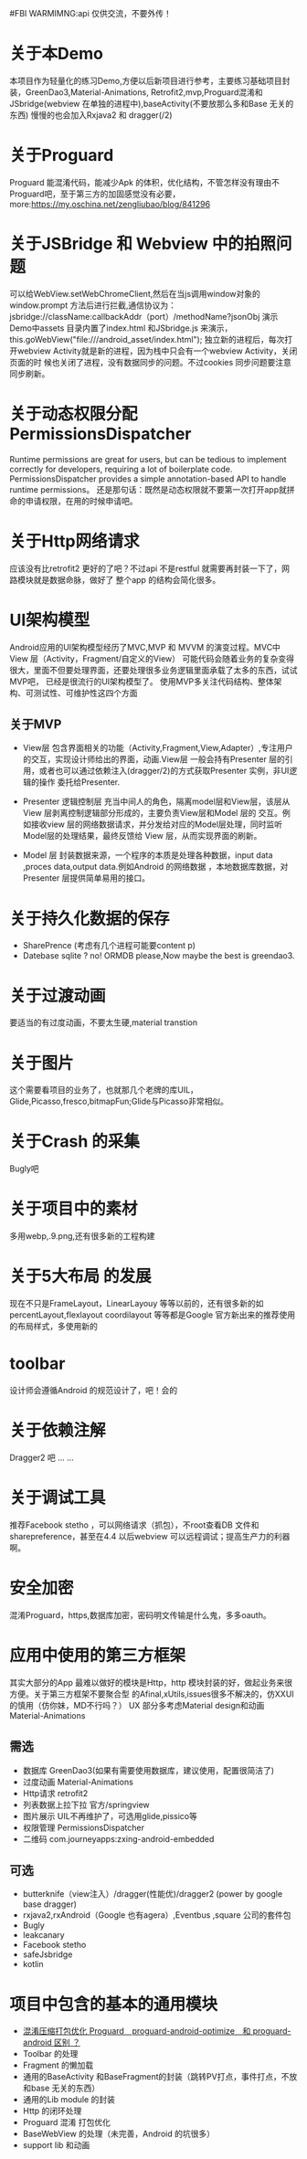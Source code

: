 #FBI WARMIMNG:api 仅供交流，不要外传！

# 关于本Demo
  本项目作为轻量化的练习Demo,方便以后新项目进行参考，主要练习基础项目封装，GreenDao3,Material-Animations,
  Retrofit2,mvp,Proguard混淆和JSbridge(webview 在单独的进程中),baseActivity(不要放那么多和Base 无关的东西)
  慢慢的也会加入Rxjava2 和 dragger(/2)

# 关于Proguard
  Proguard 能混淆代码，能减少Apk 的体积，优化结构，不管怎样没有理由不Proguard吧，至于第三方的加固感觉没有必要，
  more:https://my.oschina.net/zengliubao/blog/841296

# 关于JSBridge 和 Webview 中的拍照问题
  可以给WebView.setWebChromeClient,然后在当js调用window对象的window.prompt 方法后进行拦截,通信协议为：
  jsbridge://className:callbackAddr（port）/methodName?jsonObj
  演示Demo中assets 目录内置了index.html 和JSbridge.js 来演示，this.goWebView("file:///android_asset/index.html");
  独立新的进程后，每次打开webview Activity就是新的进程，因为栈中只会有一个webview Activity，关闭页面的时
  候也关闭了进程，没有数据同步的问题。不过cookies 同步问题要注意同步刷新。

# 关于动态权限分配PermissionsDispatcher
  Runtime permissions are great for users, but can be tedious to implement correctly for developers,
  requiring a lot of boilerplate code.
  PermissionsDispatcher provides a simple annotation-based API to handle runtime permissions。
  还是那句话：既然是动态权限就不要第一次打开app就拼命的申请权限，在用的时候申请吧。

# 关于Http网络请求
  应该没有比retrofit2 更好的了吧？不过api 不是restful 就需要再封装一下了，网路模块就是数据命脉，做好了
  整个app 的结构会简化很多。

# UI架构模型
  Android应用的UI架构模型经历了MVC,MVP 和 MVVM 的演变过程。MVC中View 层（Activity，Fragment/自定义的View）
  可能代码会随着业务的复杂变得很大，里面不但要处理界面，还要处理很多业务逻辑里面承载了太多的东西，试试MVP吧，
  已经是很流行的UI架构模型了。
  使用MVP多关注代码结构、整体架构、可测试性、可维护性这四个方面

## 关于MVP
  - View层
  包含界面相关的功能（Activity,Fragment,View,Adapter）,专注用户的交互，实现设计师给出的界面，动画.View层
  一般会持有Presenter 层的引用，或者也可以通过依赖注入(dragger/2)的方式获取Presenter 实例，非UI逻辑的操作
  委托给Presenter.

  - Presenter 逻辑控制层
  充当中间人的角色，隔离model层和View层，该层从View 层剥离控制逻辑部分形成的，主要负责View层和Model 层的
  交互。例如接收view 层的网络数据请求，并分发给对应的Model层处理，同时监听Model层的处理结果，最终反馈给
  View 层，从而实现界面的刷新。

  - Model 层
  封装数据来源，一个程序的本质是处理各种数据，input data ,proces data,output data.例如Android 的网络数据
  ，本地数据库数据，对Presenter 层提供简单易用的接口。


# 关于持久化数据的保存
- SharePrence (考虑有几个进程可能要content p)
- Datebase
   sqlite ? no!  ORMDB please,Now maybe the best is greendao3.

# 关于过渡动画
  要适当的有过度动画，不要太生硬,material transtion

# 关于图片
  这个需要看项目的业务了，也就那几个老牌的库UIL，Glide,Picasso,fresco,bitmapFun;Glide与Picasso非常相似。

# 关于Crash 的采集
  Bugly吧

# 关于项目中的素材
  多用webp,.9.png,还有很多新的工程构建

# 关于5大布局 的发展
  现在不只是FrameLayout，LinearLayouy  等等以前的，还有很多新的如percentLayout,flexlayout coordilayout
  等等都是Google 官方新出来的推荐使用的布局样式，多使用新的

# toolbar
  设计师会遵循Android 的规范设计了，吧！会的

# 关于依赖注解
  Dragger2 吧 ... ...

# 关于调试工具
 推荐Facebook stetho ，可以网络请求（抓包），不root查看DB 文件和sharepreference，甚至在4.4 以后webview
 可以远程调试；提高生产力的利器啊。

# 安全加密
  混淆Proguard，https,数据库加密，密码明文传输是什么鬼，多多oauth。

# 应用中使用的第三方框架
  其实大部分的App 最难以做好的模块是Http，http 模块封装的好，做起业务来很方便。关于第三方框架不要聚合型
  的Afinal,xUtils,issues很多不解决的，仿XXUI的慎用（仿你妹，MD不行吗？）
  UX 部分多考虑Material design和动画Material-Animations
  ## 需选
  - 数据库 GreenDao3(如果有需要使用数据库，建议使用，配置很简洁了)
  - 过度动画 Material-Animations
  - Http请求 retrofit2
  - 列表数据上拉下拉 官方/springview
  - 图片展示 UIL不再维护了，可选用glide,pissico等
  - 权限管理 PermissionsDispatcher
  - 二维码 com.journeyapps:zxing-android-embedded

  ## 可选
  - butterknife（view注入）/dragger(性能优)/dragger2 (power by google base dragger)
  - rxjava2,rxAndroid（Google 也有agera）,Eventbus ,square 公司的套件包
  - Bugly
  - leakcanary
  - Facebook stetho
  - safeJsbridge
  - kotlin

# 项目中包含的基本的通用模块
- [混淆压缩打包优化 Proguard　proguard-android-optimize　和 proguard-android 区别 ？](https://github.com/D-clock/Doc/blob/master/Android/Gradle/4_AndroidStudio%E4%B8%8BProGuard%E6%B7%B7%E6%B7%86%E6%89%93%E5%8C%85.md)
- Toolbar 的处理
- Fragment 的懒加载
- 通用的BaseActivity 和BaseFragment的封装（跳转PV打点，事件打点，不放和base 无关的东西）
- 通用的Lib module 的封装
- Http 的闭环处理
- Proguard 混淆 打包优化
- BaseWebView 的处理（未完善，Android 的坑很多）
- support lib 和动画